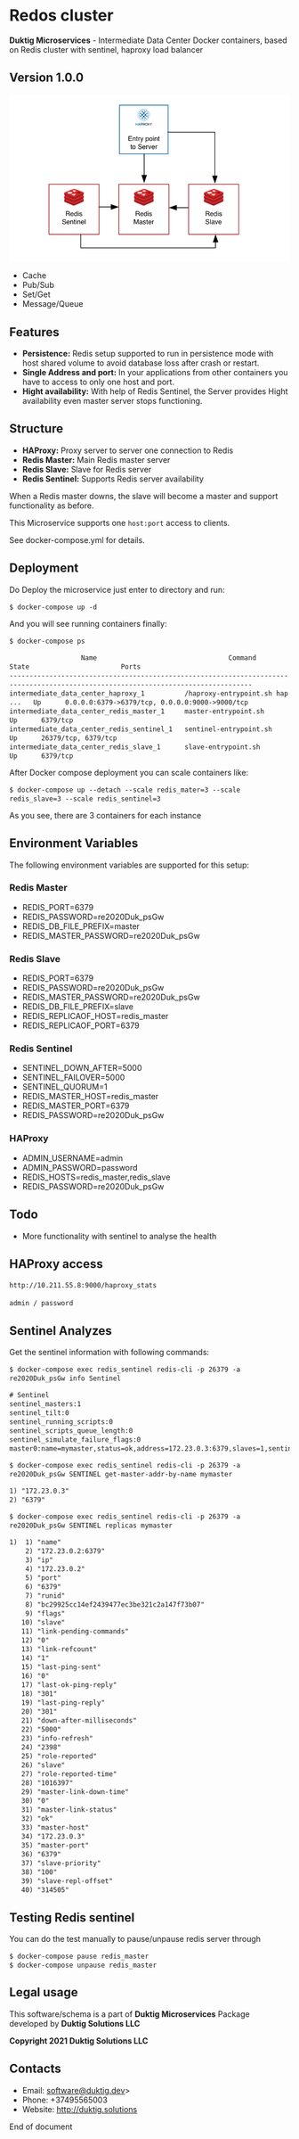 # Redos cluster

**Duktig Microservices** - Intermediate Data Center Docker containers, based on Redis cluster with sentinel, haproxy load balancer

## Version 1.0.0

![Image](./images/Screen-1.png "Schema")

- Cache
- Pub/Sub
- Set/Get
- Message/Queue

## Features

- **Persistence:** Redis setup supported to run in persistence mode with host shared volume to avoid database loss after crash or restart.
- **Single Address and port:** In your applications from other containers you have to access to only one host and port.
- **Hight availability:** With help of Redis Sentinel, the Server provides Hight availability even master server stops functioning.

## Structure

- **HAProxy:** Proxy server to server one connection to Redis
- **Redis Master:** Main Redis master server
- **Redis Slave:** Slave for Redis server 
- **Redis Sentinel:** Supports Redis server availability

When a Redis master downs, the slave will become a master and support functionality as before.

This Microservice supports one `host:port` access to clients.

See docker-compose.yml for details.

## Deployment

Do Deploy the microservice just enter to directory and run:

    $ docker-compose up -d

And you will see running containers finally:

    $ docker-compose ps

```
                  Name                                 Command               State                       Ports
-----------------------------------------------------------------------------------------------------------------------------------
intermediate_data_center_haproxy_1          /haproxy-entrypoint.sh hap ...   Up      0.0.0.0:6379->6379/tcp, 0.0.0.0:9000->9000/tcp
intermediate_data_center_redis_master_1     master-entrypoint.sh             Up      6379/tcp
intermediate_data_center_redis_sentinel_1   sentinel-entrypoint.sh           Up      26379/tcp, 6379/tcp
intermediate_data_center_redis_slave_1      slave-entrypoint.sh              Up      6379/tcp
```

After Docker compose deployment you can scale containers like:

    $ docker-compose up --detach --scale redis_mater=3 --scale redis_slave=3 --scale redis_sentinel=3
    
As you see, there are 3 containers for each instance

## Environment Variables

The following environment variables are supported for this setup: 

### Redis Master

- REDIS_PORT=6379
- REDIS_PASSWORD=re2020Duk_psGw
- REDIS_DB_FILE_PREFIX=master
- REDIS_MASTER_PASSWORD=re2020Duk_psGw

### Redis Slave

- REDIS_PORT=6379
- REDIS_PASSWORD=re2020Duk_psGw
- REDIS_MASTER_PASSWORD=re2020Duk_psGw
- REDIS_DB_FILE_PREFIX=slave
- REDIS_REPLICAOF_HOST=redis_master
- REDIS_REPLICAOF_PORT=6379

### Redis Sentinel

- SENTINEL_DOWN_AFTER=5000
- SENTINEL_FAILOVER=5000
- SENTINEL_QUORUM=1
- REDIS_MASTER_HOST=redis_master
- REDIS_MASTER_PORT=6379
- REDIS_PASSWORD=re2020Duk_psGw

### HAProxy

- ADMIN_USERNAME=admin
- ADMIN_PASSWORD=password
- REDIS_HOSTS=redis_master,redis_slave
- REDIS_PASSWORD=re2020Duk_psGw

## Todo

- More functionality with sentinel to analyse the health

## HAProxy access

    http://10.211.55.8:9000/haproxy_stats

    admin / password
    
## Sentinel Analyzes

Get the sentinel information with following commands:

    $ docker-compose exec redis_sentinel redis-cli -p 26379 -a re2020Duk_psGw info Sentinel

```
# Sentinel
sentinel_masters:1
sentinel_tilt:0
sentinel_running_scripts:0
sentinel_scripts_queue_length:0
sentinel_simulate_failure_flags:0
master0:name=mymaster,status=ok,address=172.23.0.3:6379,slaves=1,sentinels=1
```
    $ docker-compose exec redis_sentinel redis-cli -p 26379 -a re2020Duk_psGw SENTINEL get-master-addr-by-name mymaster

```
1) "172.23.0.3"
2) "6379"
```

    $ docker-compose exec redis_sentinel redis-cli -p 26379 -a re2020Duk_psGw SENTINEL replicas mymaster

```
1)  1) "name"
    2) "172.23.0.2:6379"
    3) "ip"
    4) "172.23.0.2"
    5) "port"
    6) "6379"
    7) "runid"
    8) "bc29925cc14ef2439477ec3be321c2a147f73b07"
    9) "flags"
   10) "slave"
   11) "link-pending-commands"
   12) "0"
   13) "link-refcount"
   14) "1"
   15) "last-ping-sent"
   16) "0"
   17) "last-ok-ping-reply"
   18) "301"
   19) "last-ping-reply"
   20) "301"
   21) "down-after-milliseconds"
   22) "5000"
   23) "info-refresh"
   24) "2398"
   25) "role-reported"
   26) "slave"
   27) "role-reported-time"
   28) "1016397"
   29) "master-link-down-time"
   30) "0"
   31) "master-link-status"
   32) "ok"
   33) "master-host"
   34) "172.23.0.3"
   35) "master-port"
   36) "6379"
   37) "slave-priority"
   38) "100"
   39) "slave-repl-offset"
   40) "314505"
```

## Testing Redis sentinel 

You can do the test manually to pause/unpause redis server through

    $ docker-compose pause redis_master
    $ docker-compose unpause redis_master

## Legal usage

This software/schema is a part of **Duktig Microservices** Package developed by **Duktig Solutions LLC**

**Copyright 2021 Duktig Solutions LLC**

## Contacts

- Email: software@duktig.dev>
- Phone: +37495565003
- Website: http://duktig.solutions

End of document
